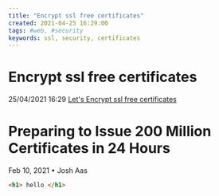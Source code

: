 ```yaml
---
title: "Encrypt ssl free certificates"
created: 2021-04-25 16:29:00
tags: #web, #security
keywords: ssl, security, certificates
---
```

# Encrypt ssl free certificates

25/04/2021 16:29 [Let's Encrypt ssl free certificates](https://letsencrypt.org/2021/02/10/200m-certs-24hrs.html)

# Preparing to Issue 200 Million Certificates in 24 Hours

Feb 10, 2021 • Josh Aas

```html
<h1> hello </h1>
```
